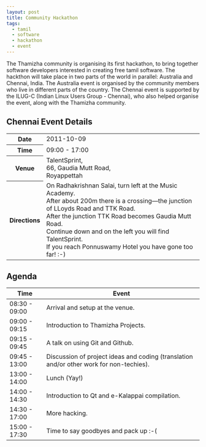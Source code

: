 ```yaml
---
layout: post
title: Community Hackathon
tags:
  - tamil
  - software
  - hackathon
  - event
---
```


The Thamizha community is organising its first hackathon, to bring together software developers interested in creating free tamil software. The hackthon will take place in two parts of the world in parallel: Australia and Chennai, India. The Australia event is organised by the community members who live in different parts of the country. The Chennai event is supported by the ILUG-C (Indian Linux Users Group - Chennai), who also helped organise the event, along with the Thamizha community.

Chennai Event Details
---------------------
<table class="table table-striped table-bordered">
  <tbody>
    <tr>
      <th scope="row">Date</th>
      <td>2011-10-09</td>
    </tr>
    <tr>
      <th scope="row">Time</th>
      <td>09:00 - 17:00</td>
    </tr>
    <tr>
      <th scope="row">Venue</th>
      <td>
        TalentSprint,<br />
        66, Gaudia Mutt Road,<br />
        Royappettah</td>
    </tr>
    <tr>
      <th scope="row">Directions</th>
      <td>
        On Radhakrishnan Salai, turn left at the Music Academy.<br />
        After about 200m there is a crossing&mdash;the junction of LLoyds Road and TTK Road.<br />
        After the junction TTK Road becomes Gaudia Mutt Road.<br />
        Continue down and on the left you will find TalentSprint.<br />
        If you reach Ponnuswamy Hotel you have gone too far! :-)
      </td>
    </tr>
  </tbody>
</table>

Agenda
------

<table class="table table-striped table-bordered">
  <thead>
    <tr>
      <th>Time</th>
      <th>Event</th>
    </tr>
  </thead>
  <tbody>
    <tr>
      <td>08:30 - 09:00</td>
      <td>Arrival and setup at the venue.</td>
    </tr>
    <tr>
      <td>09:00 - 09:15</td>
      <td>Introduction to Thamizha Projects.</td>
    </tr>
    <tr>
      <td>09:15 - 09:45</td>
      <td>A talk on using Git and Github.</td>
    </tr>
    <tr>
      <td>09:45 - 13:00</td>
      <td>Discussion of project ideas and coding (translation and/or other work for non-techies).</td>
    </tr>
    <tr>
      <td>13:00 - 14:00</td>
      <td>Lunch (Yay!)</td>
    </tr>
    <tr>
      <td>14:00 - 14:30</td>
      <td>Introduction to Qt and e-Kalappai compilation.</td>
    </tr>
    <tr>
      <td>14:30 - 17:00</td>
      <td>More hacking.</td>
    </tr>
    <tr>
      <td>15:00 - 17:30</td>
      <td>Time to say goodbyes and pack up :-(</td>
    </tr>
  </tbody>
</table>
